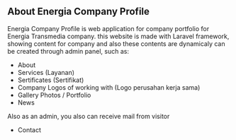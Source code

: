 ## About Energia Company Profile
Energia Company Profile is web application for company portfolio for Energia Transmedia company. this website is made with Laravel framework, showing content for company and also these contents are dynamicaly can be created through admin panel, such as:
- About
- Services (Layanan)
- Sertificates (Sertifikat)
- Company Logos of working with (Logo perusahan kerja sama)
- Gallery Photos / Portfolio
- News

Also as an admin, you also can receive mail from visitor
- Contact
